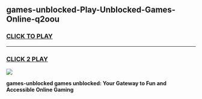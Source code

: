 
## games-unblocked-Play-Unblocked-Games-Online-q2oou
<h3>
<a href="https://premium76.site?title=games-unblocked&ref=25A">CLICK TO PLAY</a></h3>
<hr>

<h3>
<a href="https://premium76.site?title=games-unblocked&ref=25A">CLICK 2 PLAY</a>
  
</h3>

<a href="https://premium76.site?title=games-unblocked&ref=25A"><img src="https://clearcache.store/games.png"></a>


**games-unblocked games unblocked: Your Gateway to Fun and Accessible Online Gaming**
